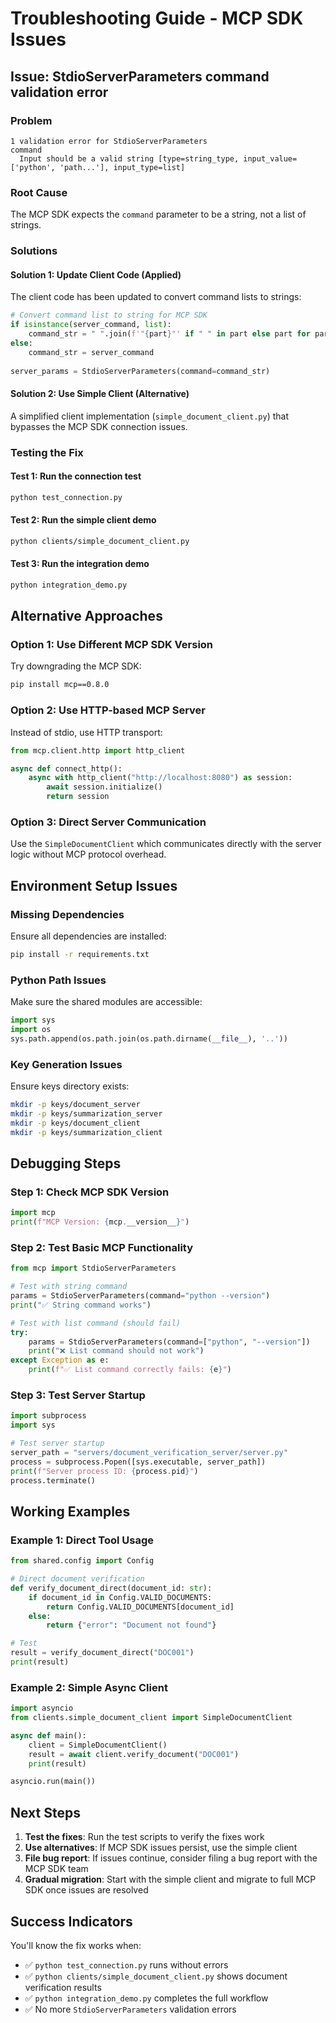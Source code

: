 # Troubleshooting Guide - MCP SDK Issues

## Issue: StdioServerParameters command validation error

### Problem
```
1 validation error for StdioServerParameters
command
  Input should be a valid string [type=string_type, input_value=['python', 'path...'], input_type=list]
```

### Root Cause
The MCP SDK expects the `command` parameter to be a string, not a list of strings.

### Solutions

#### Solution 1: Update Client Code (Applied)
The client code has been updated to convert command lists to strings:

```python
# Convert command list to string for MCP SDK
if isinstance(server_command, list):
    command_str = " ".join(f'"{part}"' if " " in part else part for part in server_command)
else:
    command_str = server_command
    
server_params = StdioServerParameters(command=command_str)
```

#### Solution 2: Use Simple Client (Alternative)
A simplified client implementation (`simple_document_client.py`) that bypasses the MCP SDK connection issues.

### Testing the Fix

#### Test 1: Run the connection test
```bash
python test_connection.py
```

#### Test 2: Run the simple client demo
```bash
python clients/simple_document_client.py
```

#### Test 3: Run the integration demo
```bash
python integration_demo.py
```

## Alternative Approaches

### Option 1: Use Different MCP SDK Version
Try downgrading the MCP SDK:
```bash
pip install mcp==0.8.0
```

### Option 2: Use HTTP-based MCP Server
Instead of stdio, use HTTP transport:

```python
from mcp.client.http import http_client

async def connect_http():
    async with http_client("http://localhost:8080") as session:
        await session.initialize()
        return session
```

### Option 3: Direct Server Communication
Use the `SimpleDocumentClient` which communicates directly with the server logic without MCP protocol overhead.

## Environment Setup Issues

### Missing Dependencies
Ensure all dependencies are installed:
```bash
pip install -r requirements.txt
```

### Python Path Issues
Make sure the shared modules are accessible:
```python
import sys
import os
sys.path.append(os.path.join(os.path.dirname(__file__), '..'))
```

### Key Generation Issues
Ensure keys directory exists:
```bash
mkdir -p keys/document_server
mkdir -p keys/summarization_server
mkdir -p keys/document_client
mkdir -p keys/summarization_client
```

## Debugging Steps

### Step 1: Check MCP SDK Version
```python
import mcp
print(f"MCP Version: {mcp.__version__}")
```

### Step 2: Test Basic MCP Functionality
```python
from mcp import StdioServerParameters

# Test with string command
params = StdioServerParameters(command="python --version")
print("✅ String command works")

# Test with list command (should fail)
try:
    params = StdioServerParameters(command=["python", "--version"])
    print("❌ List command should not work")
except Exception as e:
    print(f"✅ List command correctly fails: {e}")
```

### Step 3: Test Server Startup
```python
import subprocess
import sys

# Test server startup
server_path = "servers/document_verification_server/server.py"
process = subprocess.Popen([sys.executable, server_path])
print(f"Server process ID: {process.pid}")
process.terminate()
```

## Working Examples

### Example 1: Direct Tool Usage
```python
from shared.config import Config

# Direct document verification
def verify_document_direct(document_id: str):
    if document_id in Config.VALID_DOCUMENTS:
        return Config.VALID_DOCUMENTS[document_id]
    else:
        return {"error": "Document not found"}

# Test
result = verify_document_direct("DOC001")
print(result)
```

### Example 2: Simple Async Client
```python
import asyncio
from clients.simple_document_client import SimpleDocumentClient

async def main():
    client = SimpleDocumentClient()
    result = await client.verify_document("DOC001")
    print(result)

asyncio.run(main())
```

## Next Steps

1. **Test the fixes**: Run the test scripts to verify the fixes work
2. **Use alternatives**: If MCP SDK issues persist, use the simple client
3. **File bug report**: If issues continue, consider filing a bug report with the MCP SDK team
4. **Gradual migration**: Start with the simple client and migrate to full MCP SDK once issues are resolved

## Success Indicators

You'll know the fix works when:
- ✅ `python test_connection.py` runs without errors
- ✅ `python clients/simple_document_client.py` shows document verification results
- ✅ `python integration_demo.py` completes the full workflow
- ✅ No more `StdioServerParameters` validation errors
